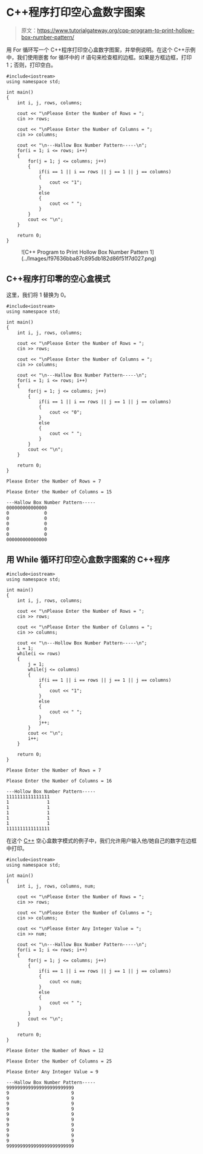 # C++程序打印空心盒数字图案

> 原文：<https://www.tutorialgateway.org/cpp-program-to-print-hollow-box-number-pattern/>

用 For 循环写一个 C++程序打印空心盒数字图案，并举例说明。在这个 C++示例中，我们使用嵌套 for 循环中的 if 语句来检查框的边框。如果是方框边框，打印 1；否则，打印空白。

```
#include<iostream>
using namespace std;

int main()
{
	int i, j, rows, columns;

    cout << "\nPlease Enter the Number of Rows = ";
    cin >> rows;

    cout << "\nPlease Enter the Number of Columns = ";
    cin >> columns;

    cout << "\n---Hallow Box Number Pattern-----\n";
    for(i = 1; i <= rows; i++)
    {
    	for(j = 1; j <= columns; j++)
		{
			if(i == 1 || i == rows || j == 1 || j == columns)
			{
				cout << "1";
			}
			else
			{
				cout << " ";
			}       	
        }
        cout << "\n";
    }

 	return 0;
}
```

<figure class="wp-block-image size-large">![C++ Program to Print Hollow Box Number Pattern 1](../Images/f97636bba87c895db182d86f51f7d027.png)</figure>

## C++程序打印零的空心盒模式

这里，我们将 1 替换为 0。

```
#include<iostream>
using namespace std;

int main()
{
	int i, j, rows, columns;

    cout << "\nPlease Enter the Number of Rows = ";
    cin >> rows;

    cout << "\nPlease Enter the Number of Columns = ";
    cin >> columns;

    cout << "\n---Hallow Box Number Pattern-----\n";
    for(i = 1; i <= rows; i++)
    {
    	for(j = 1; j <= columns; j++)
		{
			if(i == 1 || i == rows || j == 1 || j == columns)
			{
				cout << "0";
			}
			else
			{
				cout << " ";
			}       	
        }
        cout << "\n";
    }

 	return 0;
}
```

```
Please Enter the Number of Rows = 7

Please Enter the Number of Columns = 15

---Hallow Box Number Pattern-----
000000000000000
0             0
0             0
0             0
0             0
0             0
000000000000000
```

## 用 While 循环打印空心盒数字图案的 C++程序

```
#include<iostream>
using namespace std;

int main()
{
	int i, j, rows, columns;

    cout << "\nPlease Enter the Number of Rows = ";
    cin >> rows;

    cout << "\nPlease Enter the Number of Columns = ";
    cin >> columns;

    cout << "\n---Hollow Box Number Pattern-----\n";
    i = 1; 
    while(i <= rows)
    {
    	j = 1; 
    	while(j <= columns)
		{
			if(i == 1 || i == rows || j == 1 || j == columns)
			{
				cout << "1";
			}
			else
			{
				cout << " ";
			}     
			j++;  	
        }
        cout << "\n";
        i++;
    }

 	return 0;
}
```

```
Please Enter the Number of Rows = 7

Please Enter the Number of Columns = 16

---Hollow Box Number Pattern-----
1111111111111111
1              1
1              1
1              1
1              1
1              1
1111111111111111
```

在这个 [C++](https://www.tutorialgateway.org/cpp-programs/) 空心盒数字模式的例子中，我们允许用户输入他/她自己的数字在边框中打印。

```
#include<iostream>
using namespace std;

int main()
{
	int i, j, rows, columns, num;

    cout << "\nPlease Enter the Number of Rows = ";
    cin >> rows;

    cout << "\nPlease Enter the Number of Columns = ";
    cin >> columns;

    cout << "\nPlease Enter Any Integer Value = ";
    cin >> num;

    cout << "\n---Hallow Box Number Pattern-----\n";
    for(i = 1; i <= rows; i++)
    {
    	for(j = 1; j <= columns; j++)
		{
			if(i == 1 || i == rows || j == 1 || j == columns)
			{
				cout << num;
			}
			else
			{
				cout << " ";
			}       	
        }
        cout << "\n";
    }

 	return 0;
}
```

```
Please Enter the Number of Rows = 12

Please Enter the Number of Columns = 25

Please Enter Any Integer Value = 9

---Hallow Box Number Pattern-----
9999999999999999999999999
9                       9
9                       9
9                       9
9                       9
9                       9
9                       9
9                       9
9                       9
9                       9
9                       9
9999999999999999999999999
```